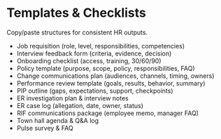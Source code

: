 # Templates & Checklists

Copy/paste structures for consistent HR outputs.

- Job requisition (role, level, responsibilities, competencies)
- Interview feedback form (criteria, evidence, decision)
- Onboarding checklist (access, training, 30/60/90)
- Policy template (purpose, scope, policy, responsibilities, FAQ)
- Change communications plan (audiences, channels, timing, owners)
- Performance review template (goals, results, behavior, summary)
- PIP outline (gaps, expectations, support, checkpoints)
- ER investigation plan & interview notes
- ER case log (allegation, date, owner, status)
- RIF communications package (employee memo, manager FAQ)
- Town hall agenda & Q&A log
- Pulse survey & FAQ
